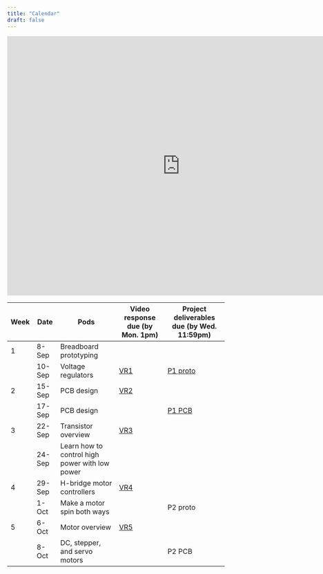 ```yaml
---
title: "Calendar"
draft: false
---
```


<iframe src="https://calendar.google.com/calendar/embed?src=0d4h0bpmo36oorpov670avevaace1jom%40import.calendar.google.com&ctz=America%2FNew_York" style="border: 0" width="800" height="600" frameborder="0" scrolling="no"></iframe>


| Week | Date   | Pods                                           | Video response due (by Mon. 1pm) | Project deliverables due (by Wed. 11:59pm) |
|------|--------|------------------------------------------------|-----------------------------------------------|--------------------------------------------|
| 1    | 8-Sep  | Breadboard prototyping                         |                                               |                                            |
|      | 10-Sep | Voltage regulators                             | [VR1](http://flipgrid.com/me30)                                           | [P1 proto](http://andnowforelectronics.com/logistics/projects/#project-1-build-a-breadboard-power-supply)                                   |
| 2    | 15-Sep | PCB design                                     | [VR2](http://flipgrid.com/me30)                                           |                                            |
|      | 17-Sep | PCB design                                     |                                               | [P1 PCB](http://andnowforelectronics.com/logistics/projects/#project-1-build-a-breadboard-power-supply)                                     |
| 3    | 22-Sep | Transistor overview                            | [VR3](http://flipgrid.com/me30)                                           |                                            |
|      | 24-Sep | Learn how to control high power with low power |                                               |                                            |
| 4    | 29-Sep | H-bridge motor controllers                     | [VR4](http://flipgrid.com/me30)                                           |                                            |
|      | 1-Oct  | Make a motor spin both ways                    |                                               | P2 proto                                  |
| 5    | 6-Oct  | Motor overview                                 | [VR5](http://flipgrid.com/me30)                                           |                                            |
|      | 8-Oct  | DC, stepper, and servo motors                  |                                               | P2 PCB                                     |
